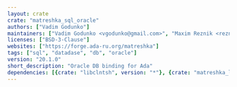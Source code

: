 ```yaml
---
layout: crate
crate: "matreshka_sql_oracle"
authors: ["Vadim Godunko"]
maintainers: ["Vadim Godunko <vgodunko@gmail.com>", "Maxim Reznik <reznikmm@gmail.com>"]
licenses: ["BSD-3-Clause"]
websites: ["https://forge.ada-ru.org/matreshka"]
tags: ["sql", "datadase", "db", "oracle"]
version: "20.1.0"
short_description: "Oracle DB binding for Ada"
dependencies: [{crate: "libclntsh", version: "*"}, {crate: "matreshka_league", version: "20.1.0"}, {crate: "matreshka_sql", version: "20.1.0"}]
---
```



